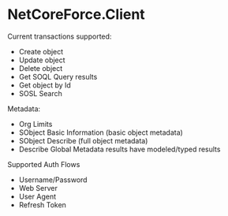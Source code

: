 # NetCoreForce.Client

Current transactions supported:
* Create object
* Update object
* Delete object
* Get SOQL Query results
* Get object by Id
* SOSL Search

Metadata:
* Org Limits
* SObject Basic Information (basic object metadata)
* SObject Describe (full object metadata)
* Describe Global
Metadata results have modeled/typed results

Supported Auth Flows
* Username/Password
* Web Server
* User Agent
* Refresh Token